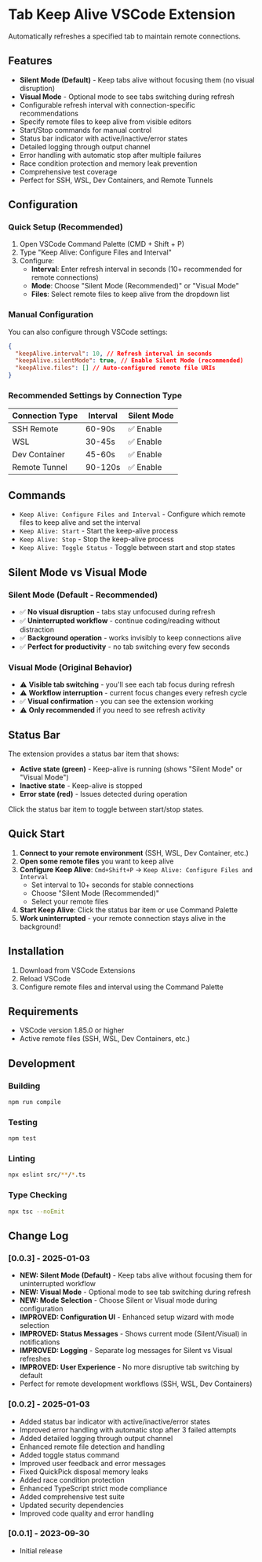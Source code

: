 # Tab Keep Alive VSCode Extension

Automatically refreshes a specified tab to maintain remote connections.

## Features

- **Silent Mode (Default)** - Keep tabs alive without focusing them (no visual disruption)
- **Visual Mode** - Optional mode to see tabs switching during refresh
- Configurable refresh interval with connection-specific recommendations
- Specify remote files to keep alive from visible editors
- Start/Stop commands for manual control
- Status bar indicator with active/inactive/error states
- Detailed logging through output channel
- Error handling with automatic stop after multiple failures
- Race condition protection and memory leak prevention
- Comprehensive test coverage
- Perfect for SSH, WSL, Dev Containers, and Remote Tunnels

## Configuration

### Quick Setup (Recommended)

1. Open VSCode Command Palette (CMD + Shift + P)
2. Type "Keep Alive: Configure Files and Interval"
3. Configure:
   - **Interval**: Enter refresh interval in seconds (10+ recommended for remote connections)
   - **Mode**: Choose "Silent Mode (Recommended)" or "Visual Mode"
   - **Files**: Select remote files to keep alive from the dropdown list

### Manual Configuration

You can also configure through VSCode settings:

```json
{
  "keepAlive.interval": 10, // Refresh interval in seconds
  "keepAlive.silentMode": true, // Enable Silent Mode (recommended)
  "keepAlive.files": [] // Auto-configured remote file URIs
}
```

### Recommended Settings by Connection Type

| Connection Type | Interval | Silent Mode |
| --------------- | -------- | ----------- |
| SSH Remote      | 60-90s   | ✅ Enable   |
| WSL             | 30-45s   | ✅ Enable   |
| Dev Container   | 45-60s   | ✅ Enable   |
| Remote Tunnel   | 90-120s  | ✅ Enable   |

## Commands

- `Keep Alive: Configure Files and Interval` - Configure which remote files to keep alive and set the interval
- `Keep Alive: Start` - Start the keep-alive process
- `Keep Alive: Stop` - Stop the keep-alive process
- `Keep Alive: Toggle Status` - Toggle between start and stop states

## Silent Mode vs Visual Mode

### Silent Mode (Default - Recommended)

- ✅ **No visual disruption** - tabs stay unfocused during refresh
- ✅ **Uninterrupted workflow** - continue coding/reading without distraction
- ✅ **Background operation** - works invisibly to keep connections alive
- ✅ **Perfect for productivity** - no tab switching every few seconds

### Visual Mode (Original Behavior)

- ⚠️ **Visible tab switching** - you'll see each tab focus during refresh
- ⚠️ **Workflow interruption** - current focus changes every refresh cycle
- ✅ **Visual confirmation** - you can see the extension working
- ⚠️ **Only recommended** if you need to see refresh activity

## Status Bar

The extension provides a status bar item that shows:

- **Active state (green)** - Keep-alive is running (shows "Silent Mode" or "Visual Mode")
- **Inactive state** - Keep-alive is stopped
- **Error state (red)** - Issues detected during operation

Click the status bar item to toggle between start/stop states.

## Quick Start

1. **Connect to your remote environment** (SSH, WSL, Dev Container, etc.)
2. **Open some remote files** you want to keep alive
3. **Configure Keep Alive**: `Cmd+Shift+P` → `Keep Alive: Configure Files and Interval`
   - Set interval to 10+ seconds for stable connections
   - Choose "Silent Mode (Recommended)"
   - Select your remote files
4. **Start Keep Alive**: Click the status bar item or use Command Palette
5. **Work uninterrupted** - your remote connection stays alive in the background!

## Installation

1. Download from VSCode Extensions
2. Reload VSCode
3. Configure remote files and interval using the Command Palette

## Requirements

- VSCode version 1.85.0 or higher
- Active remote files (SSH, WSL, Dev Containers, etc.)

## Development

### Building

```bash
npm run compile
```

### Testing

```bash
npm test
```

### Linting

```bash
npx eslint src/**/*.ts
```

### Type Checking

```bash
npx tsc --noEmit
```

## Change Log

### [0.0.3] - 2025-01-03

- **NEW: Silent Mode (Default)** - Keep tabs alive without focusing them for uninterrupted workflow
- **NEW: Visual Mode** - Optional mode to see tab switching during refresh
- **NEW: Mode Selection** - Choose Silent or Visual mode during configuration
- **IMPROVED: Configuration UI** - Enhanced setup wizard with mode selection
- **IMPROVED: Status Messages** - Shows current mode (Silent/Visual) in notifications
- **IMPROVED: Logging** - Separate log messages for Silent vs Visual refreshes
- **IMPROVED: User Experience** - No more disruptive tab switching by default
- Perfect for remote development workflows (SSH, WSL, Dev Containers)

### [0.0.2] - 2025-01-03

- Added status bar indicator with active/inactive/error states
- Improved error handling with automatic stop after 3 failed attempts
- Added detailed logging through output channel
- Enhanced remote file detection and handling
- Added toggle status command
- Improved user feedback and error messages
- Fixed QuickPick disposal memory leaks
- Added race condition protection
- Enhanced TypeScript strict mode compliance
- Added comprehensive test suite
- Updated security dependencies
- Improved code quality and error handling

### [0.0.1] - 2023-09-30

- Initial release
